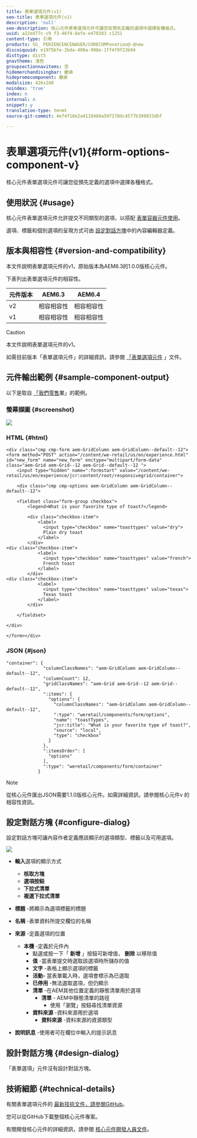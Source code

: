 ```yaml
---
title: 表單選項元件(v1)
seo-title: 表單選項元件(v1)
description: 'null'
seo-description: 核心元件表單選項元件可讓您從預先定義的選項中選擇各種格式。
uuid: a22ed77c-c9 f3-46f4-8afe-e478383 c1251
content-type: 引用
products: SG_ PERIENCENCENAGER/CORECOMPonation@-@new
discoiquuid: e1975bfe-2bda-409a-998e-1ff4f9f23b94
disttype: dist5
gnavtheme: 淺色
groupsectionnavitems: 否
hidemerchandisingbar: 繼承
hidepromocomponent: 繼承
modalsize: 426x240
noindex: 'true'
index: n
internal: n
snippet: y
translation-type: tm+mt
source-git-commit: 4e74f10e2a4119484a597178dc4577b399833dbf

---
```



# 表單選項元件(v1){#form-options-component-v}

核心元件表單選項元件可讓您從預先定義的選項中選擇各種格式。

## 使用狀況 {#usage}

核心元件表單選項元件允許提交不同類型的選項，以搭配 [表單容器元件使用](form-container.md)。

選項、標籤和個別選項的呈現方式可由 [設定對話方塊](form-options-v1.md#main-pars_title)中的內容編輯器定義。

## 版本與相容性 {#version-and-compatibility}

本文件說明表單選項元件的v1，原始版本為AEM6.3的1.0.0版核心元件。

下表列出表單選項元件的相容性。

| 元件版本 | AEM6.3 | AEM6.4 |
|--- |--- |--- |
| v2 | 相容相容性 | 相容相容性 |
| v1 | 相容相容性 | 相容相容性 |

>[!CAUTION]
>
>本文件說明表單選項元件的v1。
>
>如需目前版本「表單選項元件」的詳細資訊，請參閱 [「表單選項元件](form-options.md) 」文件。

## 元件輸出範例 {#sample-component-output}

以下是取自 [「我們零售](https://helpx.adobe.com/experience-manager/6-4/sites/developing/using/we-retail.html)業」的範例。

### 螢幕擷圖 {#screenshot}

![](assets/chlimage_1-89.png)

### HTML {#html}

```
<div class="cmp cmp-form aem-GridColumn aem-GridColumn--default--12">
<form method="POST" action="/content/we-retail/us/en/experience.html" id="new_form" name="new_form" enctype="multipart/form-data" class="aem-Grid aem-Grid--12 aem-Grid--default--12 ">
    <input type="hidden" name=":formstart" value="/content/we-retail/us/en/experience/jcr:content/root/responsivegrid/container">
    
    <div class="cmp cmp-options aem-GridColumn aem-GridColumn--default--12">

    <fieldset class="form-group checkbox">
        <legend>What is your favorite type of toast?</legend>
        
        <div class="checkbox-item">
            <label>
              <input type="checkbox" name="toasttypes" value="dry">
              Plain dry toast
            </label>
        </div>
<div class="checkbox-item">
            <label>
              <input type="checkbox" name="toasttypes" value="french">
              French toast
            </label>
        </div>
<div class="checkbox-item">
            <label>
              <input type="checkbox" name="toasttypes" value="texas">
              Texas toast
            </label>
        </div>

    </fieldset>
    
</div>
    
</form></div>
```

### JSON {#json}

```
"container": {
              "columnClassNames": "aem-GridColumn aem-GridColumn--default--12",
              "columnCount": 12,
              "gridClassNames": "aem-Grid aem-Grid--12 aem-Grid--default--12",
              ":items": {
                "options": {
                  "columnClassNames": "aem-GridColumn aem-GridColumn--default--12",
                  ":type": "weretail/components/form/options",
                  "name": "toastTypes",
                  "jcr:title": "What is your favorite type of toast?",
                  "source": "local",
                  "type": "checkbox"
                }
              },
              ":itemsOrder": [
                "options"
              ],
              ":type": "weretail/components/form/container"
            }
```

>[!NOTE]
>
>從核心元件匯出JSON需要1.1.0版核心元件。如需詳細資訊，請參閱核心元件v [](versions.md#main-pars_title_236368006) 的相容性資訊。

## 設定對話方塊 {#configure-dialog}

設定對話方塊可讓內容作者定義應該顯示的選項類型、標籤以及可用選項。

![](assets/chlimage_1-90.png)

* **輸入**選項的顯示方式

   * **核取方塊**
   * **選項按鈕**
   * **下拉式清單**
   * **複選下拉式清單**

* **標題** -將顯示為選項標籤的標題
* **名稱** -表單資料所提交欄位的名稱
* **來源** -定義選項的位置

   * **本機** -定義於元件內
      * 點選或按一下「 **新增** 」按鈕可新增值， **刪除** 以移除值
      * **值** -當表單提交時選取該選項時所儲存的值
      * **文字** -表格上顯示選項的標籤
      * **活動-** 當表單載入時，選項會標示為已選取
      * **已停用** -無法選取選項，但仍顯示
      * **清單** -在AEM其他位置定義的靜態清單用於選項
         * **清單** - AEM中靜態清單的路徑
            * 使用「瀏覽」按鈕尋找清單資源
      * **資料來源** -資料來源用於選項
         * **資料來源** -資料來源的資源類型
* **說明訊息** -使用者可在欄位中輸入的提示訊息

## 設計對話方塊 {#design-dialog}

「表單選項」元件沒有設計對話方塊。

## 技術細節 {#technical-details}

有關表單選項元件的 [最新技術文件，請參閱GitHub](https://github.com/adobe/aem-core-wcm-components/tree/master/content/src/content/jcr_root/apps/core/wcm/components/form/options/v1/options)。

您可以從GitHub下載整個核心元件專案。

有關開發核心元件的詳細資訊，請參閱 [核心元件開發人員文件](developing.md)。
